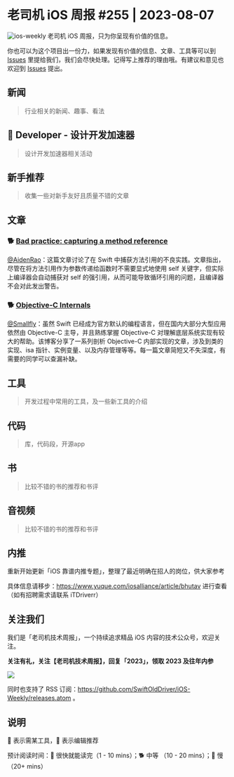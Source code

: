# 老司机 iOS 周报 #255 | 2023-08-07

![ios-weekly](https://github.com/SwiftOldDriver/iOS-Weekly/blob/master/assets/ios-weekly.png?raw=true)
老司机 iOS 周报，只为你呈现有价值的信息。

你也可以为这个项目出一份力，如果发现有价值的信息、文章、工具等可以到 [Issues](https://github.com/SwiftOldDriver/iOS-Weekly/issues) 里提给我们，我们会尽快处理。记得写上推荐的理由哦。有建议和意见也欢迎到 [Issues](https://github.com/SwiftOldDriver/iOS-Weekly/issues) 提出。

## 新闻

> 行业相关的新闻、趣事、看法

##  Developer - 设计开发加速器

> 设计开发加速器相关活动

## 新手推荐

> 收集一些对新手友好且质量不错的文章

## 文章

### 🐕 [Bad practice: capturing a method reference](https://github.com/SwiftOldDriver/iOS-Weekly/issues/4137)

[@AidenRao](https://weibo.com/AidenRao)：这篇文章讨论了在 Swift 中捕获方法引用的不良实践。文章指出，尽管在将方法引用作为参数传递给函数时不需要显式地使用 self 关键字，但实际上编译器会自动捕获对 self 的强引用，从而可能导致循环引用的问题，且编译器不会对此发出警告。

### 🐕 [Objective-C Internals](https://alwaysprocessing.blog/series/objc-internals)
[@Smallfly](https://github.com/iostalks)：虽然 Swift 已经成为官方默认的编程语言，但在国内大部分大型应用依然由 Objective-C 主导，并且熟练掌握 Objective-C 对理解底层系统实现有较大的帮助。该博客分享了一系列剖析 Objective-C 内部实现的文章，涉及到类的实现、isa 指针、实例变量、以及内存管理等等。每一篇文章简短又不失深度，有需要的同学可以查漏补缺。

## 工具

> 开发过程中常用的工具，及一些新工具的介绍

## 代码

> 库，代码段，开源app

## 书

> 比较不错的书的推荐和书评

## 音视频

> 比较不错的书的推荐和书评

## 内推

重新开始更新「iOS 靠谱内推专题」，整理了最近明确在招人的岗位，供大家参考

具体信息请移步：https://www.yuque.com/iosalliance/article/bhutav 进行查看（如有招聘需求请联系 iTDriverr）

## 关注我们

我们是「老司机技术周报」，一个持续追求精品 iOS 内容的技术公众号，欢迎关注。

**关注有礼，关注【老司机技术周报】，回复「2023」，领取 2023 及往年内参**

![](https://github.com/SwiftOldDriver/iOS-Weekly/blob/master/assets/qrcode_for_wechat.jpg?raw=true)

同时也支持了 RSS 订阅：https://github.com/SwiftOldDriver/iOS-Weekly/releases.atom 。

## 说明

🚧 表示需某工具，🌟 表示编辑推荐

预计阅读时间：🐎 很快就能读完（1 - 10 mins）；🐕 中等 （10 - 20 mins）；🐢 慢（20+ mins）
